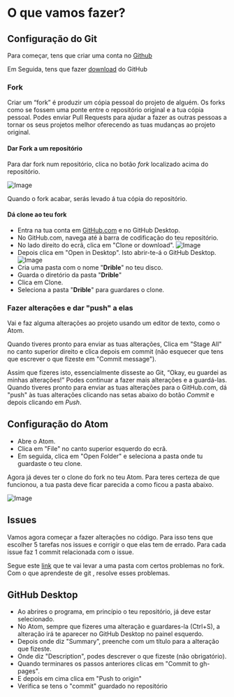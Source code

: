 # O que vamos fazer?

## Configuração do Git

Para começar, tens que criar uma conta no [Github](https://github.com/join)

Em Seguida, tens que fazer [download](https://desktop.github.com/) do GitHub

### Fork

Criar um “fork” é produzir um cópia pessoal do projeto de alguém. Os forks como se fossem uma ponte entre o repositório original e a tua cópia pessoal. Podes enviar Pull Requests para ajudar a fazer as outras pessoas a tornar os seus projetos melhor oferecendo as tuas mudanças ao projeto original.

#### Dar Fork a um repositório

Para dar fork num repositório, clica no botão _fork_ localizado acima do repositório.

 ![Image](/sys-config/images/fork_forkbutton.png)

 Quando o fork acabar, serás levado á tua cópia do repositório.

#### Dá clone ao teu fork

- Entra na tua conta em [GitHub.com](https://github.com/) e no GitHub Desktop.
- No GitHub.com, navega até à barra de codificação do teu repositório.
- No lado direito do ecrã, clica em "Clone or download".
  ![Image](/sys-config/images/clone_clonebutton.PNG)
- Depois clica em "Open in Desktop". Isto abrir-te-á o GitHub Desktop.
  ![Image](/sys-config/images/clone_opendesktop.PNG)
- Cria uma pasta com o nome "**Drible**" no teu disco.
- Guarda o diretório da pasta "**Drible**"
- Clica em Clone.
- Seleciona a pasta "**Drible**" para guardares o clone.

### Fazer alterações e dar "push" a elas

Vai e faz alguma alterações ao projeto usando um editor de texto, como o Atom.

Quando tiveres pronto para enviar as tuas alterações,  Clica em "Stage All" no canto superior direito e clica depois em commit (não esquecer que tens que escrever o que fizeste em "Commit message").

Assim que fizeres isto, essencialmente disseste ao Git, “Okay, eu guardei as minhas alterações!” Podes continuar a fazer mais alterações e a guardá-las. Quando tiveres pronto para enviar as tuas alterações para o GitHub.com, dá "push" às tuas alterações clicando nas setas abaixo do botão _Commit_ e depois clicando em _Push_.


## Configuração do Atom

- Abre o Atom.
- Clica em "File" no canto superior esquerdo do ecrã.
- Em seguida, clica em "Open Folder" e seleciona a pasta onde tu guardaste o teu clone.

Agora já deves ter o clone do fork no teu Atom. Para teres certeza de que funcionou, a tua pasta deve ficar parecida a como ficou a pasta abaixo.

  ![Image](/sys-config/images/clone_clonebutton.PNG)



## Issues

Vamos agora começar a fazer alterações no código. Para isso tens que escolher 5 tarefas nos issues e corrigir o que elas tem de errado. Para cada issue faz 1 commit relacionada com o issue. 

Segue este [link](https://github.com/popperz0r/drible/issues) que te vai levar a uma pasta com certos problemas no fork. Com o que aprendeste de git , resolve esses problemas.

## GitHub Desktop

- Ao abrires o programa, em princípio o teu repositório, já deve estar selecionado.
- No Atom, sempre que fizeres uma alteração e guardares-la (Ctrl+S), a alteração irá te aparecer no GitHub Desktop no painel esquerdo.
- Depois onde diz "Summary", preenche com um título para a alteração que fizeste.
- Onde diz "Description", podes descrever o que fizeste (não obrigatório).
- Quando terminares os passos anteriores clicas em "Commit to gh-pages".
- E depois em cima clica em "Push to origin"
- Verifica se tens o "commit" guardado no repositório
